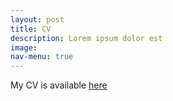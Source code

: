 ```yaml
---
layout: post
title: CV
description: Lorem ipsum dolor est
image: 
nav-menu: true
---
```


My CV is available [here](https://github.com/AbdelMostafa/AbdelMostafa.github.io/blob/master/assets/CV.pdf)
